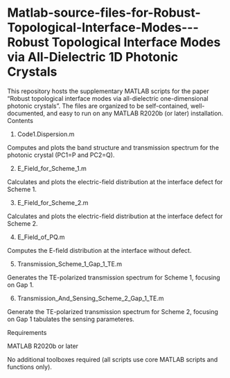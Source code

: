 # Matlab-source-files-for-Robust-Topological-Interface-Modes---Robust Topological Interface Modes via All-Dielectric 1D Photonic Crystals

This repository hosts the supplementary MATLAB scripts for the paper “Robust topological interface modes via all-dielectric one-dimensional photonic crystals”. The files are organized to be self-contained, well-documented, and easy to run on any MATLAB R2020b (or later) installation.
Contents
1. Code1.Dispersion.m

Computes and plots the band structure and transmission spectrum for the photonic crystal (PC1=P and PC2=Q).

2. E_Field_for_Scheme_1.m

Calculates and plots the electric-field distribution at the interface defect for Scheme 1.

3. E_Field_for_Scheme_2.m

Calculates and plots the electric-field distribution at the interface defect for Scheme 2.

4. E_Field_of_PQ.m

Computes the E-field distribution at the interface without defect.

5. Transmission_Scheme_1_Gap_1_TE.m

Generates the TE-polarized transmission spectrum for Scheme 1, focusing on Gap 1.

6. Transmission_And_Sensing_Scheme_2_Gap_1_TE.m

Generate the TE-polarized transmission spectrum for Scheme 2, focusing on Gap 1 tabulates the sensing parameteres.

Requirements

MATLAB R2020b or later

No additional toolboxes required (all scripts use core MATLAB scripts and functions only).
